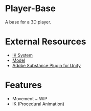# Player-Base
A base for a 3D player.

# External Resources
- [IK System](https://www.youtube.com/watch?v=acMK93A-FSY&vl=en)
- [Model](https://www.cgtrader.com/free-3d-models/character/anatomy/skeleton-e7f32f47-1381-4c18-b3eb-b4f201591ea2)
- [Adobe Substance Plugin for Unity](https://substance3d.adobe.com/plugins/substance-in-unity/)

# Features
- Movement ~ WIP
- IK (Procedural Animation)
